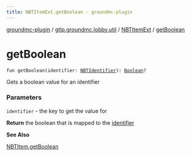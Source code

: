```yaml
---
title: NBTItemExt.getBoolean - groundmc-plugin
---
```


[groundmc-plugin](../../index.html) / [gtlp.groundmc.lobby.util](../index.html) / [NBTItemExt](index.html) / [getBoolean](.)

# getBoolean

`fun getBoolean(identifier: `[`NBTIdentifier`](../../gtlp.groundmc.lobby.enums/-n-b-t-identifier/index.html)`): `[`Boolean`](https://kotlinlang.org/api/latest/jvm/stdlib/kotlin/-boolean/index.html)`?`

Gets a boolean value for an identifier

### Parameters

`identifier` - the key to get the value for

**Return**
the boolean that is mapped to the [identifier](get-boolean.html#gtlp.groundmc.lobby.util.NBTItemExt$getBoolean(gtlp.groundmc.lobby.enums.NBTIdentifier)/identifier)

**See Also**

[NBTItem.getBoolean](#)

